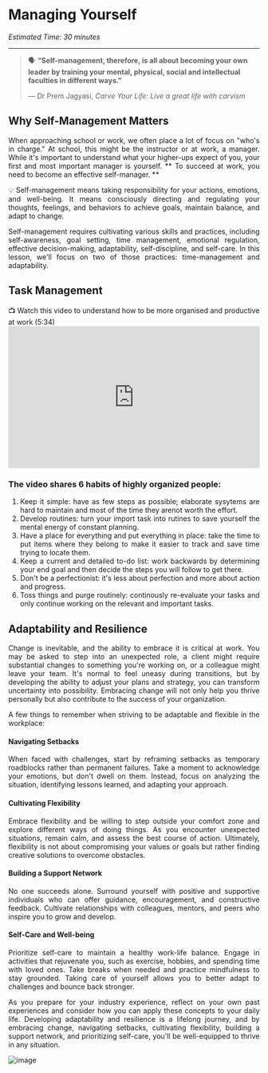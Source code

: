 # Managing Yourself

*Estimated Time: 30 minutes*

---

>  🗣 **“Self-management, therefore, is all about becoming your own leader by training your mental, physical, social and intellectual faculties in different ways.”**
>
>  — Dr Prem Jagyasi, _Carve Your Life: Live a great life with carvism_
<div style='text-align: justify;'>

 ## Why Self-Management Matters
 When approaching school or work, we often place a lot of focus on "who's in charge." At school, this might be the instructor or at work, a manager. While it's important to understand what your higher-ups expect of you, your first and most important manager is yourself. ** To succeed at work, you need to become an effective self-manager. 
** 
 
 <aside>
  💡 Self-management means taking responsibility for your actions, emotions, and well-being. It means consciously directing and regulating your thoughts, feelings, and behaviors to achieve goals, maintain balance, and adapt to change.
 </aside>
 
Self-management requires cultivating various skills and practices, including self-awareness, goal setting, time management, emotional regulation, effective decision-making, adaptability, self-discipline, and self-care. In this lesson, we'll focus on two of those practices: time-management and adaptability. 

 
 ## Task Management 

<aside> 
 📺 Watch this video to understand how to be more organised and productive at work (5:34)
 </aside>

 <div style="position: relative; padding-bottom: 56.25%; height: 0;">
  <iframe width="560" height="315" src="https://www.youtube.com/embed/88MjoZalHpM" title="YouTube video player" frameborder="0" allow="accelerometer; autoplay; clipboard-write; encrypted-media; gyroscope; picture-in-picture; web-share" allowfullscreen style="position: absolute; top: 0; left: 0; width: 100%; height: 100%;"></iframe>
</div>

### The video shares 6 habits of highly organized people:
 
1. Keep it simple: have as few steps as possible; elaborate sysytems are hard to maintain and most of the time they arenot worth the effort.
2. Develop routines: turn your import task into rutines to save yourself the mental energy of constant planning.
3. Have a place for everything and put everything in place: take the time to put items where they belong to make it easier to track and save time trying to locate them.
4. Keep a current and detailed to-do list: work backwards by determining your end goal and then decide the steps you will follow to get there.
5. Don't be a perfectionist: it's less about perfection and more about action and progress.
6. Toss things and purge routinely: continously re-evaluate your tasks and only continue working on the relevant and important tasks.


## Adaptability and Resilience

Change is inevitable, and the ability to embrace it is critical at work. You may be asked to step into an unexpected role, a client might require substantial changes to something you're working on, or a colleague might leave your team. It's normal to feel uneasy during transitions, but by developing the ability to adjust your plans and strategy, you can transform uncertainty into possibility. Embracing change will not only help you thrive personally but also contribute to the success of your organization.

A few things to remember when striving to be adaptable and flexible in the workplace:

#### Navigating Setbacks

When faced with challenges, start by reframing setbacks as temporary roadblocks rather than permanent failures. Take a moment to acknowledge your emotions, but don't dwell on them. Instead, focus on analyzing the situation, identifying lessons learned, and adapting your approach.

#### Cultivating Flexibility

Embrace flexibility and be willing to step outside your comfort zone and explore different ways of doing things. As you encounter unexpected situations, remain calm, and assess the best course of action. Ultimately, flexibility is not about compromising your values or goals but rather finding creative solutions to overcome obstacles.

#### Building a Support Network

No one succeeds alone. Surround yourself with positive and supportive individuals who can offer guidance, encouragement, and constructive feedback. Cultivate relationships with colleagues, mentors, and peers who inspire you to grow and develop.

#### Self-Care and Well-being

Prioritize self-care to maintain a healthy work-life balance. Engage in activities that rejuvenate you, such as exercise, hobbies, and spending time with loved ones. Take breaks when needed and practice mindfulness to stay grounded. Taking care of yourself allows you to better adapt to challenges and bounce back stronger.


As you prepare for your industry experience, reflect on your own past experiences and consider how you can apply these concepts to your daily life. Developing adaptability and resilience is a lifelong journey, and by embracing change, navigating setbacks, cultivating flexibility, building a support network, and prioritizing self-care, you'll be well-equipped to thrive in any situation.

![image](https://user-images.githubusercontent.com/1774663/230725833-adb05c18-8f41-40b0-994d-4f3004dea9d4.png](https://www.google.com/url?sa=i&url=https%3A%2F%2Fwhatedsaid.wordpress.com%2F2009%2F11%2F01%2F231%2F&psig=AOvVaw1lTJ3BmNwECNDSdDWCSfmT&ust=1685784458119000&source=images&cd=vfe&ved=0CA4QjRxqFwoTCJja4M-ipP8CFQAAAAAdAAAAABAD)](https://www.google.com/url?sa=i&url=https%3A%2F%2Fquotefancy.com%2Fquote%2F1575455%2FJohn-Powell-Communication-works-for-those-who-work-at-it&psig=AOvVaw3mNfNwOkwjHpM1HB84s-25&ust=1685785782891000&source=images&cd=vfe&ved=0CA4QjRxqFwoTCPDqj_unpP8CFQAAAAAdAAAAABAR)](https://www.google.com/url?sa=i&url=https%3A%2F%2Fwww.quotespedia.org%2Fauthors%2Fc%2Fcharles-darwin%2Fit-is-not-the-strongest-of-the-species-that-survive-nor-the-most-intelligent-but-the-one-most-responsive-to-change-charles-darwin%2F&psig=AOvVaw2aax1KQI7mWXXbjyRZzmeJ&ust=1685786314860000&source=images&cd=vfe&ved=0CA4QjRxqFwoTCOCzvseppP8CFQAAAAAdAAAAABAD))
</div>
